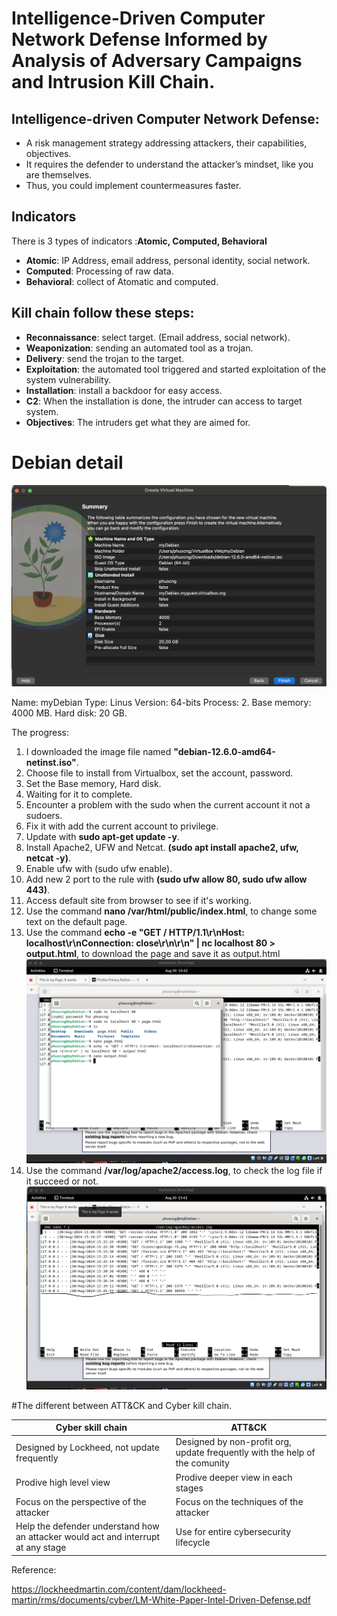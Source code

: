 # Intelligence-Driven Computer Network Defense Informed by Analysis of Adversary Campaigns and Intrusion Kill Chain.

## Intelligence-driven Computer Network Defense:
- A risk management strategy addressing attackers, their capabilities, objectives.
- It requires the defender to understand the attacker’s mindset, like you are themselves.
- Thus, you could implement countermeasures faster.

## Indicators
There is 3 types of indicators :**Atomic, Computed, Behavioral**
- **Atomic**: IP Address, email address, personal identity, social network.
- **Computed**: Processing of raw data.
- **Behavioral**: collect of Atomatic and computed.

## Kill chain follow these steps:
- **Reconnaissance**: select target. (Email address, social network).
- **Weaponization**: sending an automated tool as a trojan.
- **Delivery**: send the trojan to the target.
- **Exploitation**: the automated tool triggered and started exploitation of the system vulnerability.
- **Installation**: install a backdoor for easy access.
- **C2**: When the installation is done, the intruder can access to target system.
- **Objectives**: The intruders get what they are aimed for.


# Debian detail

![Alt Virtual machine info](image/general-info.png)

Name: myDebian
Type: Linus
Version: 64-bits
Process: 2.
Base memory: 4000 MB.
Hard disk: 20 GB.

The progress:

1. I downloaded the image file named **"debian-12.6.0-amd64-netinst.iso"**.
2. Choose file to install from Virtualbox, set the account, password.
3. Set the Base memory, Hard disk.
4. Waiting for it to complete.
5. Encounter a problem with the sudo when the current account it not a sudoers.
6. Fix it with add the current account to privilege.
7. Update with **sudo apt-get update -y**.
8. Install Apache2, UFW and Netcat. **(sudo apt install apache2, ufw, netcat -y)**.
9. Enable ufw with (sudo ufw enable).
10. Add new 2 port to the rule with **(sudo ufw allow 80, sudo ufw allow 443)**.
11. Access default site from browser to see if it's working.
12. Use the command **nano /var/html/public/index.html**, to change some text on the default page.
13. Use the command **echo -e "GET / HTTP/1.1\r\nHost: localhost\r\nConnection: close\r\n\r\n" | nc localhost 80 > output.html**, to download the page and save it as output.html
![Alt Attempt download](image/attemp-download.png)
14. Use the command **/var/log/apache2/access.log**, to check the log file if it succeed or not.
![Alt Logfile](image/logfile.png)

#The different between ATT&CK and Cyber kill chain.

| Cyber skill chain  | ATT&CK |
| ------------- | ------------- |
| Designed by Lockheed, not update frequently | Designed by non-profit org, update frequently with the help of the comunity|
| Prodive high level view  | Prodive deeper view in each stages  |
| Focus on the perspective of the attacker  | Focus on the techniques of the attacker  |
| Help the defender understand how an attacker would act and interrupt at any stage  | Use for entire cybersecurity lifecycle  |

Reference: 

https://lockheedmartin.com/content/dam/lockheed-martin/rms/documents/cyber/LM-White-Paper-Intel-Driven-Defense.pdf

